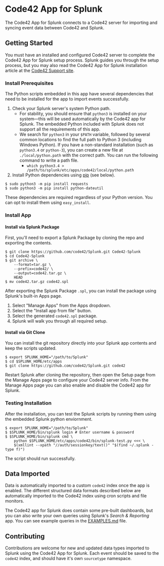 # Code42 App for Splunk

The Code42 App for Splunk connects to a Code42 server for importing and syncing
event data between Code42 and Splunk.

## Getting Started

You must have an installed and configured Code42 server to complete the Code42
App for Splunk setup process. Splunk guides you through the setup process, but
you may also read the Code42 App for Splunk installation article at the
[Code42 Support site][support].

### Install Prerequisites

The Python scripts embedded in this app have several dependencies that need to
be installed for the app to import events successfully.

1. Check your Splunk server's system Python path.
    - For stability, you should ensure that `python3` is installed on your
    system&mdash;this will be used automatically by the Code42 app for Splunk.
    The embedded Python included with Splunk does not support all the
    requirements of this app.
    - We search for `python3` in your `$PATH` variable, followed by several
    common locations to find the full path to Python 3 (including Windows
    Python). If you have a non-standard installation (such as `python3.4` or
    `python-3`), you can create a new file at `./local/python.path` with the
    correct path. You can run the following command to write a path file.
        - `which python3.4 > /path/to/splunk/etc/apps/code42/local/python.path`
1. Install Python dependencies using [pip][pip] (see below).

```
$ sudo python3 -m pip install requests
$ sudo python3 -m pip install python-dateutil
```

These dependencies are required regardless of your Python version. You can opt
to install them using `easy_install`.

### Install App

#### Install via Splunk Package

First, you'll need to export a Splunk Package by cloning the repo and exporting
the contents.

```
$ git clone https://github.com/code42/Splunk.git Code42-Splunk
$ cd Code42-Splunk
$ git archive \
    --format=tar.gz \
    --prefix=code42/ \
    --output=code42.tar.gz \
    HEAD
$ mv code42.tar.gz code42.spl
```

After exporting the Splunk Package `.spl`, you can install the package using
Splunk's built-in Apps page.

1. Select "Manage Apps" from the Apps dropdown.
1. Select the "Install app from file" button.
1. Select the generated `code42.spl` package.
1. Splunk will walk you through all required setup.

#### Install via Git Clone

You can install the git repository directly into your Splunk app contents and
keep the scripts updated.

```
$ export SPLUNK_HOME="/path/to/Splunk"
$ cd $SPLUNK_HOME/etc/apps
$ git clone https://github.com/code42/Splunk.git code42
```

Restart Splunk after cloning the repository, then open the Setup page from the
Manage Apps page to configure your Code42 server info. From the Manage Apps page
you can also enable and disable the Code42 app for Splunk.

### Testing Installation

After the installation, you can test the Splunk scripts by running them using
the embedded Splunk python enviornment.

```
$ export SPLUNK_HOME="/path/to/Splunk"
$ $SPLUNK_HOME/bin/splunk login # Enter username & password
$ $SPLUNK_HOME/bin/splunk cmd \
    python $SPLUNK_HOME/etc/apps/code42/bin/splunk-test.py <<< \
    $(xmllint --xpath "//auth/sessionkey/text()" "$(find ~/.splunk -type f)")
```

The script should run successfully.

## Data Imported

Data is automatically imported to a custom `code42` index once the app is
enabled. The different structured data formats described below are automatically
imported to the Code42 index using cron scripts and file monitors.

The Code42 app for Splunk does contain some pre-built dashboards, but you can
also write your own queries using Splunk's *Search & Reporting* app. You can see
example queries in the [EXAMPLES.md][examples] file.

## Contributing

Contributions are welcome for new and updated data types imported to Splunk
using the Code42 App for Splunk. Each event should be saved to the `code42`
index, and should have it's own `sourcetype` namespace.

<!--
## URL References
-->
[support]: https://code42.com/r/support/splunk-app
[pip]: https://pip.pypa.io/en/latest/index.html
[examples]: EXAMPLES.md
